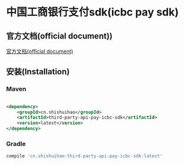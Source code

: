 # 中国工商银行支付sdk(icbc pay sdk)

## 官方文档(official document))

[官方文档(official document)](https://open.icbc.com.cn/icbc/apip/service_detail.html?service_id=P0039#)

## 安装(Installation)

### Maven

```xml

<dependency>
    <groupId>cn.shishuihao</groupId>
    <artifactId>third-party-api-pay-icbc-sdk</artifactId>
    <version>latest</version>
</dependency>
```

### Gradle

```groovy
compile 'cn.shishuihao:third-party-api-pay-icbc-sdk:latest'
```
